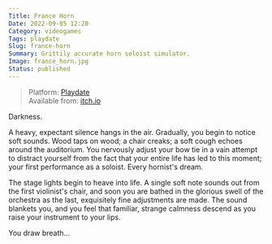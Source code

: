 ```yaml
---
Title: France Horn
Date: 2022-09-05 12:20
Category: videogames
Tags: playdate
Slug: france-horn
Summary: Grittily accurate horn soloist simulator.
Image: france_horn.jpg
Status: published
---
```


> Platform: [Playdate](https://play.date/)  
> Available from: [itch.io](https://amazingthew.itch.io/francehorn)  

Darkness.

A heavy, expectant silence hangs in the air. Gradually, you begin to notice soft sounds. Wood taps on wood; a chair creaks; a soft cough echoes around the auditorium. You nervously adjust your bow tie in a vain attempt to distract yourself from the fact that your entire life has led to this moment; your first performance as a soloist. Every hornist's dream.

The stage lights begin to heave into life. A single soft note sounds out from the first violinist's chair, and soon you are bathed in the glorious swell of the orchestra as the last, exquisitely fine adjustments are made. The sound blankets you, and you feel that familiar, strange calmness descend as you raise your instrument to your lips.

You draw breath...
